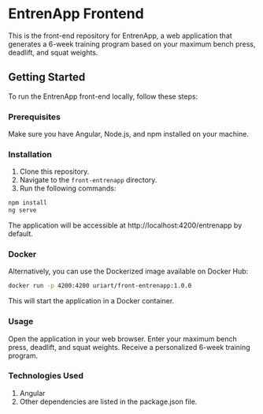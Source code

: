 # EntrenApp Frontend

This is the front-end repository for EntrenApp, a web application that generates a 6-week training program based on your maximum bench press, deadlift, and squat weights.

## Getting Started

To run the EntrenApp front-end locally, follow these steps:

### Prerequisites

Make sure you have Angular, Node.js, and npm installed on your machine.

### Installation

1. Clone this repository.
2. Navigate to the `front-entrenapp` directory.
3. Run the following commands:

```bash
npm install
ng serve
```

The application will be accessible at http://localhost:4200/entrenapp by default.

### Docker
Alternatively, you can use the Dockerized image available on Docker Hub:

```bash
docker run -p 4200:4200 uriart/front-entrenapp:1.0.0
```

This will start the application in a Docker container.

### Usage
Open the application in your web browser.
Enter your maximum bench press, deadlift, and squat weights.
Receive a personalized 6-week training program.

### Technologies Used
1. Angular
2. Other dependencies are listed in the package.json file.
